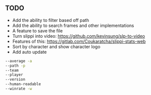 ## TODO
- Add the ability to filter based off path
- Add the ability to search frames and other implementations
- A feature to save the file
- Turn slippi into video: https://github.com/kevinsung/slp-to-video
- Features of this: https://gitlab.com/Coukaratcha/slippi-stats-web
- Sort by character and show character logo
- Add auto update

```bash
--average -a
--path -p
--team
--player
--version
--human-readable
--winrate -w

```